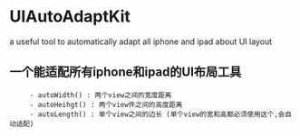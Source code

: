 # UIAutoAdaptKit
a useful tool to automatically adapt all iphone and ipad about UI layout


## 一个能适配所有iphone和ipad的UI布局工具

         - autoWidth() : 两个view之间的宽度距离
         - autoHeihgt() : 两个view件之间的高度距离
         - autoLength() : 单个view之间的边长 (单个view的宽和高都必须使用这个,会自动适配)
